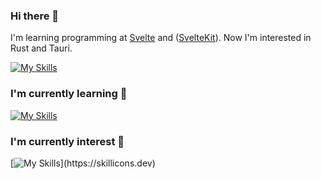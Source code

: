 ### Hi there 👋

I'm learning programming at [Svelte](https://svelte.dev) and ([SvelteKit](https://kit.svelte.dev)).
Now I'm interested in Rust and Tauri.

[![My Skills](https://skillicons.dev/icons?i=rust,tauri)](https://skillicons.dev)  
### I'm currently learning 📝

[![My Skills](https://skillicons.dev/icons?i=git,js,ts,html,css,sass,vite,nodejs)](https://skillicons.dev) 
 
### I'm currently interest 📌

[![My Skills](https://skillicons.dev/icons?i=yew,astro,pug,supabase,threejs,)](https://skillicons.dev)
